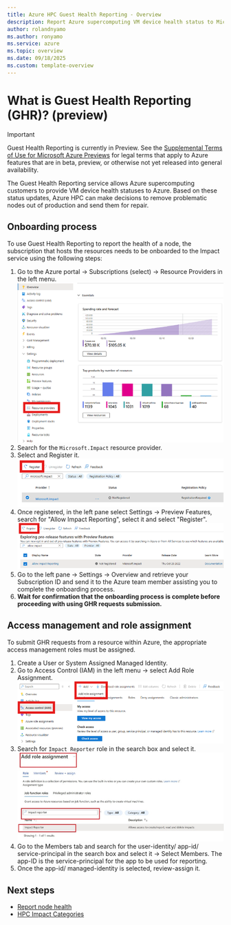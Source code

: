 ```yaml
---
title: Azure HPC Guest Health Reporting - Overview 
description: Report Azure supercomputing VM device health status to Microsoft. 
author: rolandnyamo 
ms.author: ronyamo 
ms.service: azure 
ms.topic: overview 
ms.date: 09/18/2025 
ms.custom: template-overview 
---
```


# What is Guest Health Reporting (GHR)? (preview)
> [!IMPORTANT]
> Guest Health Reporting is currently in Preview. See the [Supplemental Terms of Use for Microsoft Azure Previews](https://azure.microsoft.com/support/legal/preview-supplemental-terms/) for legal terms that apply to Azure features that are in beta, preview, or otherwise not yet released into general availability.

The Guest Health Reporting service allows Azure supercomputing customers to provide VM device health statuses to Azure. Based on these status updates, Azure HPC can make decisions to remove problematic nodes out of production and send them for repair.

## Onboarding process

To use Guest Health Reporting to report the health of a node, the subscription that hosts the resources needs to be onboarded to the Impact service using the following steps:

1. Go to the Azure portal -> Subscriptions (select) -> Resource Providers in the left menu. <br>
[ ![Screenshot that shows subscription settings with Resource Providers link.](images/guest-health-onboarding-subscription.png) ](images/guest-health-onboarding-subscription.png#lightbox)
2. Search for the `Microsoft.Impact` resource provider.
3. Select and Register it.<br>
[ ![Screenshot that shows the Microsoft.Impact RP selection and registration option.](images/guest-health-registration.png) ](images/guest-health-registration.png#lightbox)
4. Once registered, in the left pane select Settings -> Preview Features, search for "Allow Impact Reporting", select it and select "Register". <br>
[ ![Screenshot that shows guest health reporting preview feature registration.](images/guest-health-preview-feature-selection.png) ](images/guest-health-preview-feature-selection.png#lightbox)
5. Go to the left pane -> Settings -> Overview and retrieve your Subscription ID and send it to the Azure team member assisting you to complete the onboarding process.
6. **Wait for confirmation that the onboarding process is complete before proceeding with using GHR requests submission.**

## Access management and role assignment

To submit GHR requests from a resource within Azure, the appropriate access management roles must be assigned.
1. Create a User or System Assigned Managed Identity.
2. Go to Access Control (IAM) in the left menu -> select Add Role Assignment. <br>
[ ![Screenshot that shows how to add a role assignment.](images/guest-health-add-role.png) ](images/guest-health-add-role.png#lightbox)
3. Search for `Impact Reporter` role in the search box and select it. <br>
[ ![Screenshot that shows the impact reporter role.](images/guest-health-impact-reporter-role.png) ](images/guest-health-impact-reporter-role.png#lightbox)
4. Go to the Members tab and search for the user-identity/ app-id/ service-principal in the search box and select it -> Select Members. The app-ID is the service-principal for the app to be used for reporting. 
5. Once the app-id/ managed-identity is selected, review-assign it.


## Next steps
* [Report node health](guest-health-impact-report.md)
* [HPC Impact Categories](guest-health-impact-categories.md)
